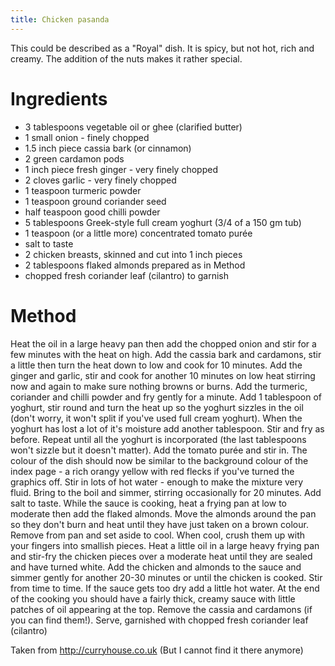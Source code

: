 ```yaml
---
title: Chicken pasanda
---
```

This could be described as a "Royal" dish. It is spicy, but not hot, rich and creamy. The addition of the nuts makes it rather special.

# Ingredients
* 3 tablespoons vegetable oil or ghee (clarified butter)
* 1 small onion - finely chopped
* 1.5 inch piece cassia bark (or cinnamon)
* 2 green cardamon pods
* 1 inch piece fresh ginger - very finely chopped
* 2 cloves garlic - very finely chopped
* 1 teaspoon turmeric powder
* 1 teaspoon ground coriander seed
* half teaspoon good chilli powder
* 5 tablespoons Greek-style full cream yoghurt (3/4 of a 150 gm tub)
* 1 teaspoon (or a little more) concentrated tomato purée
* salt to taste
* 2 chicken breasts, skinned and cut into 1 inch pieces
* 2 tablespoons flaked almonds prepared as in Method
* chopped fresh coriander leaf (cilantro) to garnish

# Method
Heat the oil in a large heavy pan then add the chopped onion and stir for a few minutes with the heat on high. Add the cassia bark and cardamons, stir a little then turn the heat down to low and cook for 10 minutes. Add the ginger and garlic, stir and cook for another 10 minutes on low heat stirring now and again to make sure nothing browns or burns. Add the turmeric, coriander and chilli powder and fry gently for a minute. Add 1 tablespoon of yoghurt, stir round and turn the heat up so the yoghurt sizzles in the oil (don't worry, it won't split if you've used full cream yoghurt). When the yoghurt has lost a lot of it's moisture add another tablespoon. Stir and fry as before. Repeat until all the yoghurt is incorporated (the last tablespoons won't sizzle but it doesn't matter). Add the tomato purée and stir in. The colour of the dish should now be similar to the background colour of the index page - a rich orangy yellow with red flecks if you've turned the graphics off. Stir in lots of hot water - enough to make the mixture very fluid. Bring to the boil and simmer, stirring occasionally for 20 minutes. Add salt to taste. While the sauce is cooking, heat a frying pan at low to moderate then add the flaked almonds. Move the almonds around the pan so they don't burn and heat until they have just taken on a brown colour. Remove from pan and set aside to cool. When cool, crush them up with your fingers into smallish pieces. Heat a little oil in a large heavy frying pan and stir-fry the chicken pieces over a moderate heat until they are sealed and have turned white. Add the chicken and almonds to the sauce and simmer gently for another 20-30 minutes or until the chicken is cooked. Stir from time to time. If the sauce gets too dry add a little hot water. At the end of the cooking you should have a fairly thick, creamy sauce with little patches of oil appearing at the top. Remove the cassia and cardamons (if you can find them!). Serve, garnished with chopped fresh coriander leaf (cilantro)

Taken from <http://curryhouse.co.uk> (But I cannot find it there anymore)
